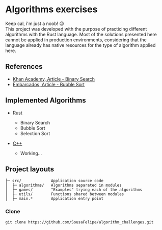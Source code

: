 
# Algorithms exercises

Keep cal, i'm just a noob! 😉\
This project was developed with the purpose of practicing different algorithms with the Rust language. Most of the solutions presented here cannot be applied in production environments, considering that the language already has native resources for the type of algorithm applied here.


## References

  - [Khan Academy, Article - Binary Search](https://pt.khanacademy.org/computing/computer-science/algorithms/binary-search/a/binary-search)
  - [Embarcados, Article - Bubble Sort](https://embarcados.com.br/algoritmos-de-ordenacao-bubble-sort/)


## Implemented Algorithms

  * [Rust](https://github.com/SousaFelipe/algorithm_challenges/tree/rust)
    - Binary Search
    - Bubble Sort
    - Selection Sort

  * [C++](https://github.com/SousaFelipe/algorithm_challenges/tree/cpp)
    - Working...


Project layouts
---------------

    ├─ src/             Application source code
    │  ├─ algorithms/   Algorithms separated in modules
    │  ├─ games/        "Examples" trying each of the algorithms
    │  ├─ utils/        Functions shared between modules
    │  ├─ main.*        Application entry point


### Clone

```
git clone https://github.com/SousaFelipe/algorithm_challenges.git
```
